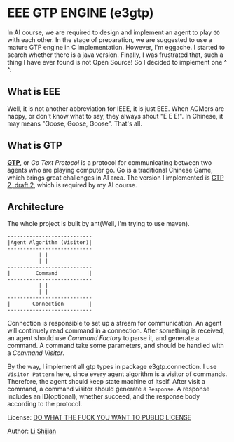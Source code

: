 EEE GTP ENGINE (e3gtp)
=======================
In AI course, we are required to design and implement an agent to play `GO` with each other. In the stage of preparation, we are suggested to use a mature GTP engine in C implementation. However, I'm eggache. I started to search whether there is a java version. Finally, I was frustrated that, such a thing I have ever found is not Open Source! So I decided to implement one ^ ^.

What is EEE
-----------
Well, it is not another abbreviation for IEEE, it is just EEE. When ACMers are happy, or don't know what to say, they always shout "E E E!". In Chinese, it may means "Goose, Goose, Goose". That's all.

What is GTP
------------
[**GTP**](http://www.lysator.liu.se/~gunnar/gtp/), or *Go Text Protocol* is a protocol for communicating between two agents who are playing computer go. Go is a traditional Chinese Game, which brings great challenges in AI area. The version I implemented is [GTP 2, draft 2](http://www.lysator.liu.se/~gunnar/gtp/gtp2-spec-draft2/gtp2-spec.html), which is required by my AI course.

Architecture
-------------
The whole project is built by ant(Well, I'm trying to use maven). 

    ---------------------------
    |Agent Algorithm (Visitor)|
    ---------------------------
              | |
              | |
    ---------------------------
    |        Command          |
    ---------------------------
              | |
              | |
    ---------------------------
    |       Connection        |
    ---------------------------

Connection is responsible to set up a stream for communication. An agent will continuely read command in a connection. After something is received, an agent should use *Command Factory* to parse it, and generate a command. A command take some parameters, and should be handled with a *Command Visitor*.

By the way, I implement all gtp types in package e3gtp.connection. I use `Visitor Pattern` here, since every agent algorithm is a visitor of commands. Therefore, the agent should keep state machine of itself. After visit a command, a command visitor should generate a `Response`. A response includes an ID(optional), whether succeed, and the response body according to the protocol.

License: [DO WHAT THE FUCK YOU WANT TO PUBLIC LICENSE](http://sam.zoy.org/wtfpl/COPYING)

Author: [Li Shijian](http://github.com/furtherLee)

